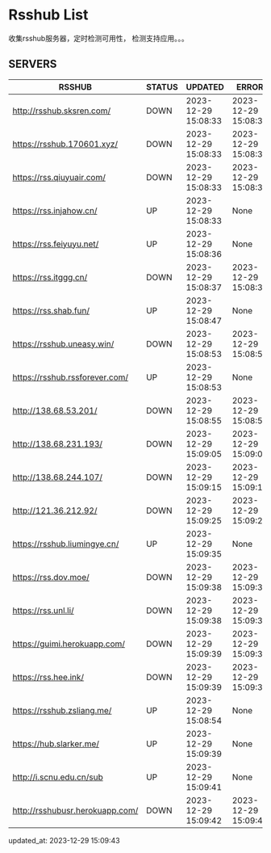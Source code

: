 # Rsshub List

收集rsshub服务器，定时检测可用性， 检测支持应用。。。


## SERVERS

|  RSSHUB   | STATUS  | UPDATED  | ERROR  | TWITTER |  
|  ----  | ----  | ----  | ----  | ---- |  
| http://rsshub.sksren.com/ | DOWN | 2023-12-29 15:08:33 | 2023-12-29 15:08:33 |  
| https://rsshub.170601.xyz/ | DOWN | 2023-12-29 15:08:33 | 2023-12-29 15:08:33 |  
| https://rss.qiuyuair.com/ | DOWN | 2023-12-29 15:08:33 | 2023-12-29 15:08:33 |  
| https://rss.injahow.cn/ | UP | 2023-12-29 15:08:33 | None ||  
| https://rss.feiyuyu.net/ | UP | 2023-12-29 15:08:36 | None ||  
| https://rss.itggg.cn/ | DOWN | 2023-12-29 15:08:37 | 2023-12-29 15:08:37 |  
| https://rss.shab.fun/ | UP | 2023-12-29 15:08:47 | None ||  
| https://rsshub.uneasy.win/ | DOWN | 2023-12-29 15:08:53 | 2023-12-29 15:08:53 |  
| https://rsshub.rssforever.com/ | UP | 2023-12-29 15:08:53 | None ||  
| http://138.68.53.201/ | DOWN | 2023-12-29 15:08:55 | 2023-12-29 15:08:55 |  
| http://138.68.231.193/ | DOWN | 2023-12-29 15:09:05 | 2023-12-29 15:09:05 |  
| http://138.68.244.107/ | DOWN | 2023-12-29 15:09:15 | 2023-12-29 15:09:15 |  
| http://121.36.212.92/ | DOWN | 2023-12-29 15:09:25 | 2023-12-29 15:09:25 |  
| https://rsshub.liumingye.cn/ | UP | 2023-12-29 15:09:35 | None ||  
| https://rss.dov.moe/ | DOWN | 2023-12-29 15:09:38 | 2023-12-29 15:09:38 |  
| https://rss.unl.li/ | DOWN | 2023-12-29 15:09:38 | 2023-12-29 15:09:38 |  
| https://guimi.herokuapp.com/ | DOWN | 2023-12-29 15:09:39 | 2023-12-29 15:09:39 |  
| https://rss.hee.ink/ | DOWN | 2023-12-29 15:09:39 | 2023-12-29 15:09:39 |  
| https://rsshub.zsliang.me/ | UP | 2023-12-29 15:08:54 | None |OK|  
| https://hub.slarker.me/ | UP | 2023-12-29 15:09:39 | None ||  
| http://i.scnu.edu.cn/sub | UP | 2023-12-29 15:09:41 | None ||  
| http://rsshubusr.herokuapp.com/ | DOWN | 2023-12-29 15:09:42 | 2023-12-29 15:09:42 |  
  

updated_at: 2023-12-29 15:09:43  
